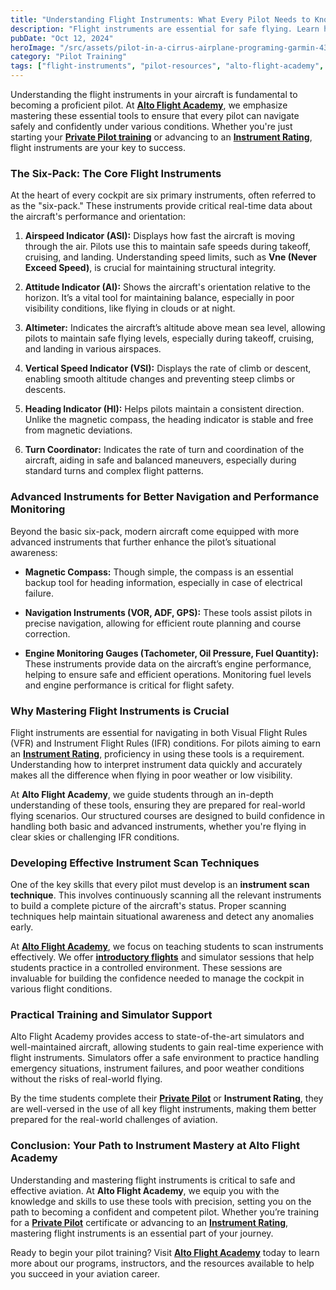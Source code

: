 ```yaml
---
title: "Understanding Flight Instruments: What Every Pilot Needs to Know"
description: "Flight instruments are essential for safe flying. Learn how Alto Flight Academy helps pilots master these critical tools for safe and effective navigation."
pubDate: "Oct 12, 2024"
heroImage: "/src/assets/pilot-in-a-cirrus-airplane-programing-garmin-430.jpg"
category: "Pilot Training"
tags: ["flight-instruments", "pilot-resources", "alto-flight-academy", "flight-training", "aviation"]
---
```


Understanding the flight instruments in your aircraft is fundamental to becoming a proficient pilot. At **[Alto Flight Academy](https://altoflight.com/)**, we emphasize mastering these essential tools to ensure that every pilot can navigate safely and confidently under various conditions. Whether you're just starting your **[Private Pilot training](https://altoflight.com/flight-training/private-pilot/)** or advancing to an **[Instrument Rating](https://altoflight.com/flight-training/instrument-rating/)**, flight instruments are your key to success.

### The Six-Pack: The Core Flight Instruments

At the heart of every cockpit are six primary instruments, often referred to as the "six-pack." These instruments provide critical real-time data about the aircraft's performance and orientation:

1. **Airspeed Indicator (ASI):** Displays how fast the aircraft is moving through the air. Pilots use this to maintain safe speeds during takeoff, cruising, and landing. Understanding speed limits, such as **Vne (Never Exceed Speed)**, is crucial for maintaining structural integrity.
   
2. **Attitude Indicator (AI):** Shows the aircraft's orientation relative to the horizon. It’s a vital tool for maintaining balance, especially in poor visibility conditions, like flying in clouds or at night.
   
3. **Altimeter:** Indicates the aircraft’s altitude above mean sea level, allowing pilots to maintain safe flying levels, especially during takeoff, cruising, and landing in various airspaces.

4. **Vertical Speed Indicator (VSI):** Displays the rate of climb or descent, enabling smooth altitude changes and preventing steep climbs or descents.

5. **Heading Indicator (HI):** Helps pilots maintain a consistent direction. Unlike the magnetic compass, the heading indicator is stable and free from magnetic deviations.

6. **Turn Coordinator:** Indicates the rate of turn and coordination of the aircraft, aiding in safe and balanced maneuvers, especially during standard turns and complex flight patterns.

### Advanced Instruments for Better Navigation and Performance Monitoring

Beyond the basic six-pack, modern aircraft come equipped with more advanced instruments that further enhance the pilot’s situational awareness:

- **Magnetic Compass:** Though simple, the compass is an essential backup tool for heading information, especially in case of electrical failure.
  
- **Navigation Instruments (VOR, ADF, GPS):** These tools assist pilots in precise navigation, allowing for efficient route planning and course correction.
  
- **Engine Monitoring Gauges (Tachometer, Oil Pressure, Fuel Quantity):** These instruments provide data on the aircraft’s engine performance, helping to ensure safe and efficient operations. Monitoring fuel levels and engine performance is critical for flight safety.

### Why Mastering Flight Instruments is Crucial

Flight instruments are essential for navigating in both Visual Flight Rules (VFR) and Instrument Flight Rules (IFR) conditions. For pilots aiming to earn an **[Instrument Rating](https://altoflight.com/flight-training/instrument-rating/)**, proficiency in using these tools is a requirement. Understanding how to interpret instrument data quickly and accurately makes all the difference when flying in poor weather or low visibility.

At **Alto Flight Academy**, we guide students through an in-depth understanding of these tools, ensuring they are prepared for real-world flying scenarios. Our structured courses are designed to build confidence in handling both basic and advanced instruments, whether you're flying in clear skies or challenging IFR conditions.

### Developing Effective Instrument Scan Techniques

One of the key skills that every pilot must develop is an **instrument scan technique**. This involves continuously scanning all the relevant instruments to build a complete picture of the aircraft's status. Proper scanning techniques help maintain situational awareness and detect any anomalies early.

At **[Alto Flight Academy](https://altoflight.com/)**, we focus on teaching students to scan instruments effectively. We offer **[introductory flights](https://altoflight.com/)** and simulator sessions that help students practice in a controlled environment. These sessions are invaluable for building the confidence needed to manage the cockpit in various flight conditions.

### Practical Training and Simulator Support

Alto Flight Academy provides access to state-of-the-art simulators and well-maintained aircraft, allowing students to gain real-time experience with flight instruments. Simulators offer a safe environment to practice handling emergency situations, instrument failures, and poor weather conditions without the risks of real-world flying.

By the time students complete their **[Private Pilot](https://altoflight.com/flight-training/private-pilot/)** or **Instrument Rating**, they are well-versed in the use of all key flight instruments, making them better prepared for the real-world challenges of aviation.

### Conclusion: Your Path to Instrument Mastery at Alto Flight Academy

Understanding and mastering flight instruments is critical to safe and effective aviation. At **Alto Flight Academy**, we equip you with the knowledge and skills to use these tools with precision, setting you on the path to becoming a confident and competent pilot. Whether you’re training for a **[Private Pilot](https://altoflight.com/flight-training/private-pilot/)** certificate or advancing to an **[Instrument Rating](https://altoflight.com/flight-training/instrument-rating/)**, mastering flight instruments is an essential part of your journey.

Ready to begin your pilot training? Visit **[Alto Flight Academy](https://altoflight.com/about/our-team/)** today to learn more about our programs, instructors, and the resources available to help you succeed in your aviation career.
